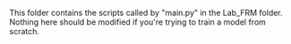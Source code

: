 This folder contains the scripts called by "main.py" in the Lab_FRM folder. Nothing here should be modified if you're trying to train a model from scratch. 

